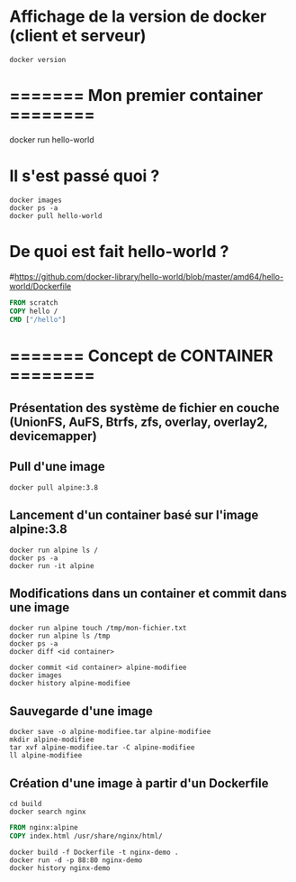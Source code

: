 # Affichage de la version de docker (client et serveur)
```shell
docker version
```

# ======= Mon premier container ========
docker run hello-world
# Il s'est passé quoi ?
```shell
docker images
docker ps -a
docker pull hello-world
```

# De quoi est fait hello-world ?
#https://github.com/docker-library/hello-world/blob/master/amd64/hello-world/Dockerfile
```Dockerfile
FROM scratch
COPY hello /
CMD ["/hello"]
```

# ======= Concept de CONTAINER ========
## Présentation des système de fichier en couche (UnionFS, AuFS, Btrfs, zfs, overlay, overlay2, devicemapper)

## Pull d'une image
```shell
docker pull alpine:3.8
```

## Lancement d'un container basé sur l'image alpine:3.8
```shell
docker run alpine ls /
docker ps -a
docker run -it alpine
```

## Modifications dans un container et commit dans une image
```shell
docker run alpine touch /tmp/mon-fichier.txt
docker run alpine ls /tmp
docker ps -a
docker diff <id container>

docker commit <id container> alpine-modifiee
docker images
docker history alpine-modifiee
```
## Sauvegarde d'une image
```shell
docker save -o alpine-modifiee.tar alpine-modifiee
mkdir alpine-modifiee
tar xvf alpine-modifiee.tar -C alpine-modifiee
ll alpine-modifiee
```

## Création d'une image à partir d'un Dockerfile
```shell
cd build
docker search nginx
```

```Dockerfile
FROM nginx:alpine
COPY index.html /usr/share/nginx/html/
```

```shell
docker build -f Dockerfile -t nginx-demo .
docker run -d -p 88:80 nginx-demo
docker history nginx-demo
```




